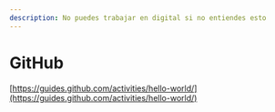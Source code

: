 ```yaml
---
description: No puedes trabajar en digital si no entiendes esto
---
```


# GitHub

[https://guides.github.com/activities/hello-world/](https://guides.github.com/activities/hello-world/)

